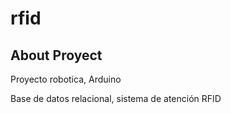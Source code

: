 # rfid


## About Proyect

Proyecto robotica, Arduino

Base de datos relacional, sistema de atención RFID 
